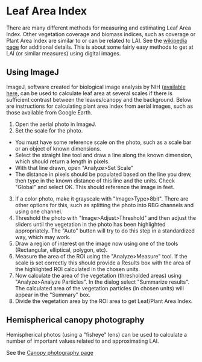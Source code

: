 # Leaf Area Index

There are many different methods for measuring and estimating Leaf Area Index. Other vegetation coverage and biomass indices, such as coverage or Plant Area Index are similar to or can be related to LAI. See the [wikipedia page](https://en.wikipedia.org/wiki/Leaf_area_index) for additional details. This is about some fairly easy methods to get at LAI (or similar measures) using digital images.

## Using ImageJ

ImageJ, software created for biological image analysis by NIH ([available here](https://imagej.nih.gov/ij/), can be used to calculate leaf area at several scales if there is sufficient contrast between the leaves/canopy and the background. Below are instructions for calculating plant area index from aerial images, such as those available from Google Earth.

1. Open the aerial photo in ImageJ.
2. Set the scale for the photo.
  - You must have some reference scale on the photo, such as a scale bar or an object of known dimensions.
  - Select the straight line tool and draw a line along the known dimension, which should return a length in pixels.
  - With that line drawn, open "Analyze>Set Scale"
  - The distance in pixels should be populated based on the line you drew, then type in the known distance of this line and the units. Check "Global" and select OK. This should reference the image in feet.
3. If a color photo, make it grayscale with "Image>Type>8bit". There are other options for this, such as splitting the photo into RBG channels and using one channel.
4. Threshold the photo with "Image>Adjust>Threshold" and then adjust the sliders until the vegetation in the photo has been highlighted appropriately. The "Auto" button will try to do this step in a standardized way, which may work.
5. Draw a region of interest on the image now using one of the tools (Rectangular, elliptical, polygon, etc).
6. Measure the area of the ROI using the "Analyze>Measure" tool. If the scale is set correctly this should provide a Results box with the area of the highlighted ROI calculated in the chosen units.
7. Now calculate the area of the vegetation (thresholded areas) using "Analyze>Analyze Particles". In the dialog select "Summarize results". The calculated area of the vegetation particles (in chosen units) will appear in the "Summary" box.
8. Divide the vegetation area by the ROI area to get Leaf/Plant Area Index.

## Hemispherical canopy photography

Hemispherical photos (using a "fisheye" lens) can be used to calculate a number of important values related to and approximating LAI.

See the [Canopy photography page](canopyphotos.md)
